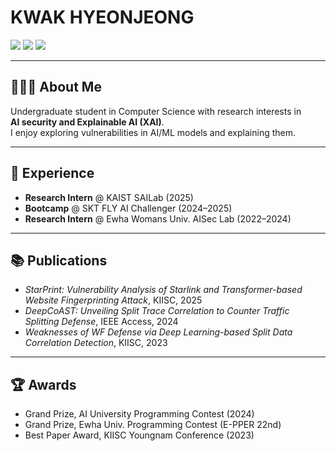 # KWAK HYEONJEONG  
<a href="mailto:kwakrhkr59@gmail.com"><img src="https://img.shields.io/badge/Email-D14836?style=flat&logo=gmail&logoColor=white"></a> 
<a href="https://www.linkedin.com/in/hyeonjeong-kwak"><img src="https://img.shields.io/badge/LinkedIn-0077B5?style=flat&logo=linkedin&logoColor=white"></a> 
<a href="https://solved.ac/kwakhj0205"><img src="https://img.shields.io/badge/solved.ac-19%20tier-blue?style=flat"></a>

---

## 👩🏻‍💻 About Me
Undergraduate student in Computer Science with research interests in  
**AI security and Explainable AI (XAI)**.  
I enjoy exploring vulnerabilities in AI/ML models and explaining them.

---

## 💼 Experience
- **Research Intern** @ KAIST SAILab (2025)  
- **Bootcamp** @ SKT FLY AI Challenger (2024–2025)  
- **Research Intern** @ Ewha Womans Univ. AISec Lab (2022–2024)  

---

## 📚 Publications
- *StarPrint: Vulnerability Analysis of Starlink and Transformer-based Website Fingerprinting Attack*, KIISC, 2025  
- *DeepCoAST: Unveiling Split Trace Correlation to Counter Traffic Splitting Defense*, IEEE Access, 2024  
- *Weaknesses of WF Defense via Deep Learning-based Split Data Correlation Detection*, KIISC, 2023  

---

## 🏆 Awards
- Grand Prize, AI University Programming Contest (2024)  
- Grand Prize, Ewha Univ. Programming Contest (E-PPER 22nd)  
- Best Paper Award, KIISC Youngnam Conference (2023)  
